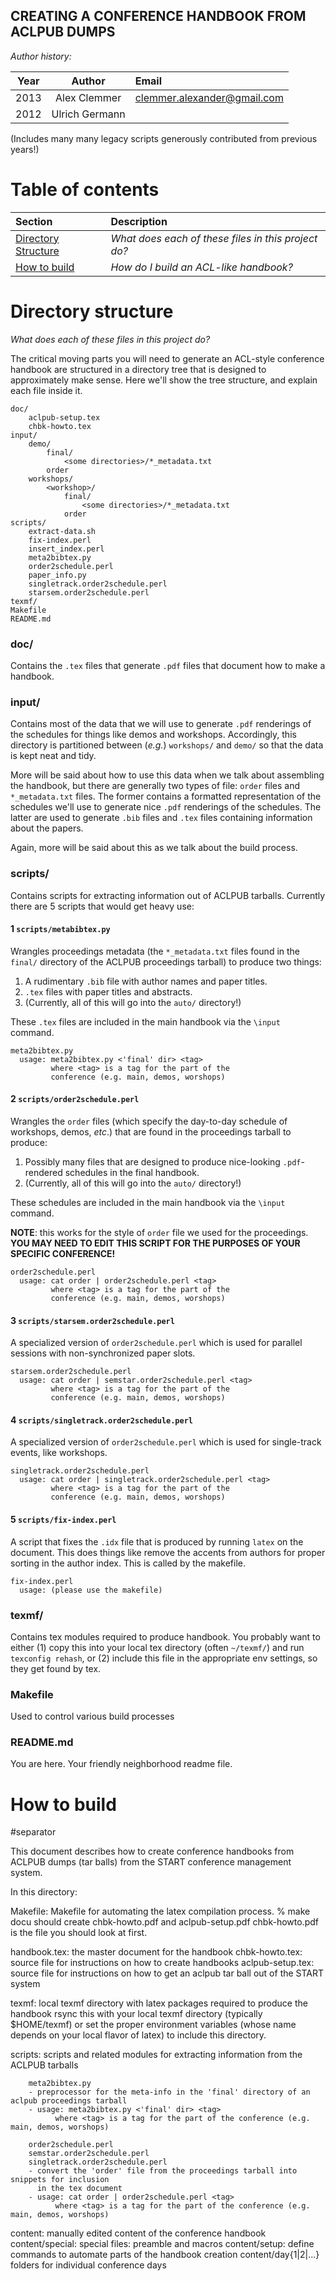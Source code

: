 ## CREATING A CONFERENCE HANDBOOK FROM ACLPUB DUMPS

*Author history:*

| Year      | Author         | Email                         |
| --------- |:--------------:| :---------------------------- |
| 2013      | Alex Clemmer   | <clemmer.alexander@gmail.com> |
| 2012      | Ulrich Germann |                               

(Includes many many legacy scripts generously contributed from previous years!)

# Table of contents

| Section                                                                                   | Description                                         |
| :---------------------------------------------------------------------------------------- | :-------------------------------------------------- |
| [Directory Structure](https://github.com/hausdorff/acl-conf-handbook#directory-structure) | *What does each of these files in this project do?* |
| [How to build](https://github.com/hausdorff/acl-conf-handbook#how-to-build)               | *How do I build an ACL-like handbook?*              |

# Directory structure
*What does each of these files in this project do?*

The critical moving parts you will need to generate an ACL-style conference handbook are structured in a directory tree that is designed to approximately make sense. Here we'll show the tree structure, and explain each file inside it.

    doc/
        aclpub-setup.tex
        chbk-howto.tex
    input/
        demo/
            final/
                <some directories>/*_metadata.txt
            order
        workshops/
            <workshop>/
                final/
                    <some directories>/*_metadata.txt
                order
    scripts/
        extract-data.sh
        fix-index.perl
        insert_index.perl
        meta2bibtex.py
        order2schedule.perl
        paper_info.py
        singletrack.order2schedule.perl
        starsem.order2schedule.perl
    texmf/
    Makefile
    README.md

### doc/
Contains the `.tex` files that generate `.pdf` files that document how to make a handbook.

### input/
Contains most of the data that we will use to generate `.pdf` renderings of the schedules for things like demos and workshops. Accordingly, this directory is partitioned between (*e.g.*) `workshops/` and `demo/` so that the data is kept neat and tidy.

More will be said about how to use this data when we talk about assembling the handbook, but there are generally two types of file: `order` files and `*_metadata.txt` files. The former contains a formatted representation of the schedules we'll use to generate nice `.pdf` renderings of the schedules. The latter are used to generate `.bib` files and `.tex` files containing information about the papers.

Again, more will be said about this as we talk about the build process.

### scripts/
Contains scripts for extracting information out of ACLPUB tarballs. Currently there are 5 scripts that would get heavy use:

#### 1 `scripts/metabibtex.py`
Wrangles proceedings metadata (the `*_metadata.txt` files found in the `final/` directory of the ACLPUB proceedings tarball) to produce two things:

1. A rudimentary `.bib`  file with author names and paper titles.
2. `.tex` files with paper titles and abstracts.
3. (Currently, all of this will go into the `auto/` directory!)

These `.tex` files are included in the main handbook via the `\input` command.

    meta2bibtex.py
	  usage: meta2bibtex.py <'final' dir> <tag>
             where <tag> is a tag for the part of the
             conference (e.g. main, demos, worshops)

#### 2 `scripts/order2schedule.perl`
Wrangles the `order` files (which specify the day-to-day schedule of workshops, demos, *etc*.) that are found in the proceedings tarball to produce:

1. Possibly many files that are designed to produce nice-looking `.pdf`-rendered schedules in the final handbook.
2. (Currently, all of this will go into the `auto/` directory!)

These schedules are included in the main handbook via the `\input` command.

**NOTE**: this works for the style of `order` file we used for the proceedings. **YOU MAY NEED TO EDIT THIS SCRIPT FOR THE PURPOSES OF YOUR SPECIFIC CONFERENCE!**

    order2schedule.perl
	  usage: cat order | order2schedule.perl <tag>
             where <tag> is a tag for the part of the
             conference (e.g. main, demos, worshops)

#### 3 `scripts/starsem.order2schedule.perl`
A specialized version of `order2schedule.perl` which is used for parallel sessions with non-synchronized paper slots.

	starsem.order2schedule.perl
	  usage: cat order | semstar.order2schedule.perl <tag>
             where <tag> is a tag for the part of the
             conference (e.g. main, demos, worshops)

#### 4 `scripts/singletrack.order2schedule.perl`
A specialized version of `order2schedule.perl` which is used for single-track events, like workshops.

	singletrack.order2schedule.perl
	  usage: cat order | singletrack.order2schedule.perl <tag>
             where <tag> is a tag for the part of the
             conference (e.g. main, demos, worshops)

#### 5 `scripts/fix-index.perl`
A script that fixes the `.idx` file that is produced by running `latex` on the document. This does things like remove the accents from authors for proper sorting in the author index. This is called by the makefile.

    fix-index.perl
	  usage: (please use the makefile)

### texmf/
Contains tex modules required to produce handbook. You probably want to either (1) copy this into your local tex directory (often `~/texmf/`) and run `texconfig rehash`, or (2) include this file in the appropriate env settings, so they get found by tex.

### Makefile
Used to control various build processes

### README.md
You are here. Your friendly neighborhood readme file.



# How to build



#separator 

This document describes how to create conference handbooks from ACLPUB dumps (tar balls)
from the START conference management system.

In this directory:

   Makefile: Makefile for automating the latex compilation process.
             % make docu
	     should create chbk-howto.pdf and aclpub-setup.pdf
	     chbk-howto.pdf is the file you should look at first.

   handbook.tex: the master document for the handbook
   chbk-howto.tex: source file for instructions on how to create handbooks
   aclpub-setup.tex: source file for instructions on how to get an aclpub tar
                     ball out of the START system

   texmf:   local texmf directory with latex packages required to produce the handbook
            rsync this with your local texmf directory (typically $HOME/texmf) or set
	    the proper environment variables (whose name depends on your local flavor of latex)
	    to include this directory.

   scripts: scripts and related modules for extracting information from the ACLPUB tarballs

   	    meta2bibtex.py
	    - preprocessor for the meta-info in the 'final' directory of an aclpub proceedings tarball
	    - usage: meta2bibtex.py <'final' dir> <tag>
              where <tag> is a tag for the part of the conference (e.g. main, demos, worshops)

	    order2schedule.perl
	    semstar.order2schedule.perl
	    singletrack.order2schedule.perl
	    - convert the 'order' file from the proceedings tarball into snippets for inclusion
	      in the tex document
	    - usage: cat order | order2schedule.perl <tag>
              where <tag> is a tag for the part of the conference (e.g. main, demos, worshops)

   content: manually edited content of the conference handbook
      content/special: special files: preamble and macros
      content/setup:   define commands to automate parts of the handbook creation
      content/day{1|2|...} folders for individual conference days
